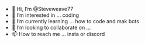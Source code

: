 - 👋 Hi, I’m @Steveweave77
- 👀 I’m interested in ... coding 
- 🌱 I’m currently learning ... how to code and mak bots
- 💞️ I’m looking to collaborate on ...
- 📫 How to reach me ... insta or discord 

<!---
Steveweave77/Steveweave77 is a ✨ special ✨ repository because its `README.md` (this file) appears on your GitHub profile.
You can click the Preview link to take a look at your changes.
--->
